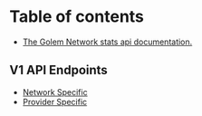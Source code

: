 # Table of contents

* [The Golem Network stats api documentation.](README.md)

## V1 API Endpoints

* [Network Specific](v1-api-endpoints/network-specific.md)
* [Provider Specific](v1-api-endpoints/provider-specific.md)

